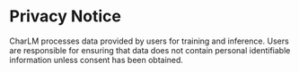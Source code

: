 # Privacy Notice

CharLM processes data provided by users for training and inference. Users are responsible for ensuring that data does not contain personal identifiable information unless consent has been obtained.
